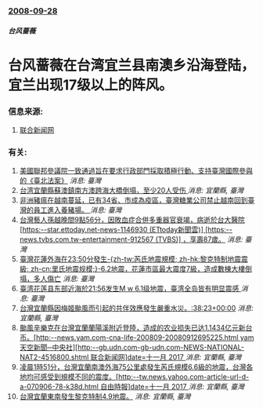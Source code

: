 ### [2008-09-28](/news/2008/09/28/index.md)

##### 台风蔷薇
# 台风蔷薇在台湾宜兰县南澳乡沿海登陆，宜兰出现17级以上的阵风。




### 信息来源:

1. [联合新闻网](http://udn.com/NEWS/NATIONAL/NATS6/4536828.shtml)

### 有关:

1. [美國聯邦參議院一致通過旨在要求行政部門採取積極行動、支持臺灣國際參與的《臺北法案》](/zh/news/2019/10/30/美國聯邦參議院一致通過旨在要求行政部門採取積極行動-支持臺灣國際參與的-臺北法案.md) _消息: 臺灣_
2. [台湾宜蘭縣蘇澳鎮南方澳跨海大橋倒塌，至少20人受伤 ](/zh/news/2019/10/1/台湾宜蘭縣蘇澳鎮南方澳跨海大橋倒塌-至少20人受伤.md) _消息: 宜蘭縣, 臺灣_
3. [非洲豬瘟在越南蔓延，已有34省、市成為疫區，臺灣糖業公司禁止越南回到臺灣的員工進入養豬場。 ](/zh/news/2019/05/19/非洲豬瘟在越南蔓延-已有34省-市成為疫區-臺灣糖業公司禁止越南回到臺灣的員工進入養豬場.md) _消息: 臺灣_
4. [台灣藝人孫越晚間9點56分，因敗血症合併多重器官衰竭，病逝於台大醫院 [https:--star.ettoday.net-news-1146930 (ETtoday新聞雲)] [https:--news.tvbs.com.tw-entertainment-912567 (TVBS)] ，享壽87歲。](/zh/news/2018/05/1/台灣藝人孫越晚間9點56分-因敗血症合併多重器官衰竭-病逝於台大醫院-https-starettodaynet.md) _消息: 臺灣_
5. [ 臺灣花蓮外海在23:50分發生-{zh-tw:芮氏地震規模; zh-hk:黎克特制地震震級; zh-cn:里氏地震规模;}-6.2地震，花蓮市區最大震度7級，造成數棟大樓倒塌，多人傷亡](/zh/news/2018/02/6/臺灣花蓮外海在23-50分發生-zh-tw-芮氏地震規模-zh-hk-黎克特制地震震級-zh-cn-里氏地震规模.md) _消息: 臺灣_
6. [臺湾花莲县东部近海於21:56发生M w 6.1级地震，臺湾全岛皆有明显震感 ](/zh/news/2018/02/4/臺湾花莲县东部近海於21-56发生M-w-61级地震-臺湾全岛皆有明显震感.md) _消息: 臺灣_
7. [ 台灣宜蘭縣因梅姬颱風而引起的共伴效應發生嚴重水災。:38:23+00:00](/zh/news/2010/10/21/台灣宜蘭縣因梅姬颱風而引起的共伴效應發生嚴重水災-38-23-00-00.md) _消息: 宜蘭縣, 臺灣_
8. [颱風辛樂克在台灣宜蘭蘭陽溪附近登陸，造成的农业损失已达1.1434亿元新台币。[http:--news.yam.com-cna-life-200809-20080912695225.html yam天空新聞─中央社][http:--gb.udn.com-gb-udn.com-NEWS-NATIONAL-NAT2-4516800.shtml 联合新闻网]date=十一月 2017 ](/zh/news/2008/09/14/颱風辛樂克在台灣宜蘭蘭陽溪附近登陸-造成的农业损失已达11434亿元新台币-http-newsyamcom.md) _消息: 宜蘭縣, 臺灣_
9. [凌晨1時51分，台灣宜蘭南澳外海75公里處發生芮氏規模6.6級的地震，台灣各地均可感受到規模不同的震度。[http:--tw.news.yahoo.com-article-url-d-a-070906-78-k38d.html 自由時報]date=十一月 2017 ](/zh/news/2007/09/7/凌晨1時51分-台灣宜蘭南澳外海75公里處發生芮氏規模66級的地震-台灣各地均可感受到規模不同的震度-http.md) _消息: 宜蘭縣, 臺灣_
10. [台灣宜蘭東南發生黎克特制4.9地震。](/zh/news/2007/05/13/台灣宜蘭東南發生黎克特制49地震.md) _消息: 宜蘭縣, 臺灣_
